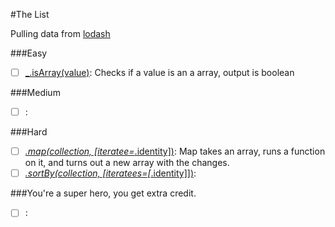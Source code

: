 #The List

Pulling data from [lodash](https://lodash.com/)

###Easy

- [ ] [_.isArray(value)](https://lodash.com/docs#isArray): Checks if a value is an a array, output is boolean


###Medium

- [ ] []():


###Hard

- [ ] [_.map(collection, [iteratee=_.identity])](https://lodash.com/docs#map): Map takes an array, runs a function on it, and turns out a new array with the changes.
- [ ] [_.sortBy(collection, [iteratees=[_.identity]])](https://lodash.com/docs#sortBy):

###You're a super hero, you get extra credit.

- [ ] []():
